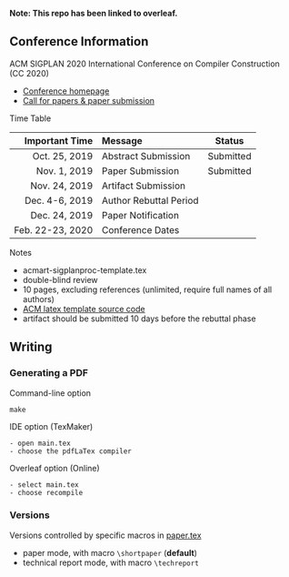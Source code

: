 **Note: This repo has been linked to overleaf.**

## Conference Information

ACM SIGPLAN 2020 International Conference on Compiler Construction (CC 2020)

- [Conference homepage](https://conf.researchr.org/home/CC-2020)
- [Call for papers & paper submission](https://conf.researchr.org/track/CC-2020/CC-2020-papers)

Time Table

| Important Time     | Message                | Status     |
| -----------------: | :--------------------- | :--------: |
| Oct. 25, 2019      | Abstract Submission    | Submitted  |
| Nov.  1, 2019      | Paper Submission       | Submitted  |
| Nov. 24, 2019      | Artifact Submission    |            |
| Dec. 4-6, 2019     | Author Rebuttal Period |            |
| Dec. 24, 2019      | Paper Notification     |            |
| Feb. 22-23, 2020   | Conference Dates       |            |

Notes

- acmart-sigplanproc-template.tex
- double-blind review
- 10 pages, excluding references (unlimited, require full names of all authors)
- [ACM latex template source code](http://www.sigplan.org/Resources/Author/)
- artifact should be submitted 10 days before the rebuttal phase

## Writing

### Generating a PDF

Command-line option

    make

IDE option (TexMaker)

    - open main.tex
    - choose the pdfLaTex compiler

Overleaf option (Online)

    - select main.tex
    - choose recompile

### Versions

Versions controlled by specific macros in [paper.tex](paper.tex)

- paper mode, with macro `\shortpaper` (**default**)
- technical report mode, with macro `\techreport`


